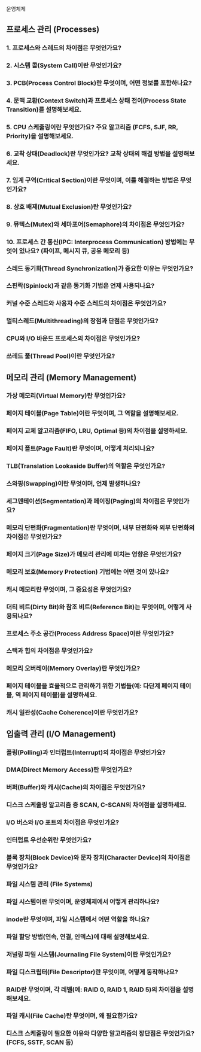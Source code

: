 운영체제

## 프로세스 관리 (Processes)
### 1. 프로세스와 스레드의 차이점은 무엇인가요?
### 2. 시스템 콜(System Call)이란 무엇인가요?
### 3. PCB(Process Control Block)란 무엇이며, 어떤 정보를 포함하나요?
### 4. 문맥 교환(Context Switch)과 프로세스 상태 전이(Process State Transition)를 설명해보세요.
### 5. CPU 스케줄링이란 무엇인가요? 주요 알고리즘 (FCFS, SJF, RR, Priority)을 설명해보세요.
### 6. 교착 상태(Deadlock)란 무엇인가요? 교착 상태의 해결 방법을 설명해보세요.
### 7. 임계 구역(Critical Section)이란 무엇이며, 이를 해결하는 방법은 무엇인가요?
### 8. 상호 배제(Mutual Exclusion)란 무엇인가요?
### 9. 뮤텍스(Mutex)와 세마포어(Semaphore)의 차이점은 무엇인가요?
### 10. 프로세스 간 통신(IPC: Interprocess Communication) 방법에는 무엇이 있나요? (파이프, 메시지 큐, 공유 메모리 등)
### 스레드 동기화(Thread Synchronization)가 중요한 이유는 무엇인가요?
### 스핀락(Spinlock)과 같은 동기화 기법은 언제 사용되나요?
### 커널 수준 스레드와 사용자 수준 스레드의 차이점은 무엇인가요?
### 멀티스레드(Multithreading)의 장점과 단점은 무엇인가요?
### CPU와 I/O 바운드 프로세스의 차이점은 무엇인가요?
### 쓰레드 풀(Thread Pool)이란 무엇인가요?

## 메모리 관리 (Memory Management)
### 가상 메모리(Virtual Memory)란 무엇인가요?
### 페이지 테이블(Page Table)이란 무엇이며, 그 역할을 설명해보세요.
### 페이지 교체 알고리즘(FIFO, LRU, Optimal 등)의 차이점을 설명하세요.
### 페이지 폴트(Page Fault)란 무엇이며, 어떻게 처리되나요?
### TLB(Translation Lookaside Buffer)의 역할은 무엇인가요?
### 스와핑(Swapping)이란 무엇이며, 언제 발생하나요?
### 세그멘테이션(Segmentation)과 페이징(Paging)의 차이점은 무엇인가요?
### 메모리 단편화(Fragmentation)란 무엇이며, 내부 단편화와 외부 단편화의 차이점은 무엇인가요?
### 페이지 크기(Page Size)가 메모리 관리에 미치는 영향은 무엇인가요?
### 메모리 보호(Memory Protection) 기법에는 어떤 것이 있나요?
### 캐시 메모리란 무엇이며, 그 중요성은 무엇인가요?
### 더티 비트(Dirty Bit)와 참조 비트(Reference Bit)는 무엇이며, 어떻게 사용되나요?
### 프로세스 주소 공간(Process Address Space)이란 무엇인가요?
### 스택과 힙의 차이점은 무엇인가요?
### 메모리 오버레이(Memory Overlay)란 무엇인가요?
### 페이지 테이블을 효율적으로 관리하기 위한 기법들(예: 다단계 페이지 테이블, 역 페이지 테이블)을 설명하세요.
### 캐시 일관성(Cache Coherence)이란 무엇인가요?

## 입출력 관리 (I/O Management)
### 폴링(Polling)과 인터럽트(Interrupt)의 차이점은 무엇인가요?
### DMA(Direct Memory Access)란 무엇인가요?
### 버퍼(Buffer)와 캐시(Cache)의 차이점은 무엇인가요?
### 디스크 스케줄링 알고리즘 중 SCAN, C-SCAN의 차이점을 설명하세요.
### I/O 버스와 I/O 포트의 차이점은 무엇인가요?
### 인터럽트 우선순위란 무엇인가요?
### 블록 장치(Block Device)와 문자 장치(Character Device)의 차이점은 무엇인가요?
### 파일 시스템 관리 (File Systems)
### 파일 시스템이란 무엇이며, 운영체제에서 어떻게 관리하나요?
### inode란 무엇이며, 파일 시스템에서 어떤 역할을 하나요?
### 파일 할당 방법(연속, 연결, 인덱스)에 대해 설명해보세요.
### 저널링 파일 시스템(Journaling File System)이란 무엇인가요?
### 파일 디스크립터(File Descriptor)란 무엇이며, 어떻게 동작하나요?
### RAID란 무엇이며, 각 레벨(예: RAID 0, RAID 1, RAID 5)의 차이점을 설명해보세요.
### 파일 캐시(File Cache)란 무엇이며, 왜 필요한가요?
### 디스크 스케줄링이 필요한 이유와 다양한 알고리즘의 장단점은 무엇인가요? (FCFS, SSTF, SCAN 등)
